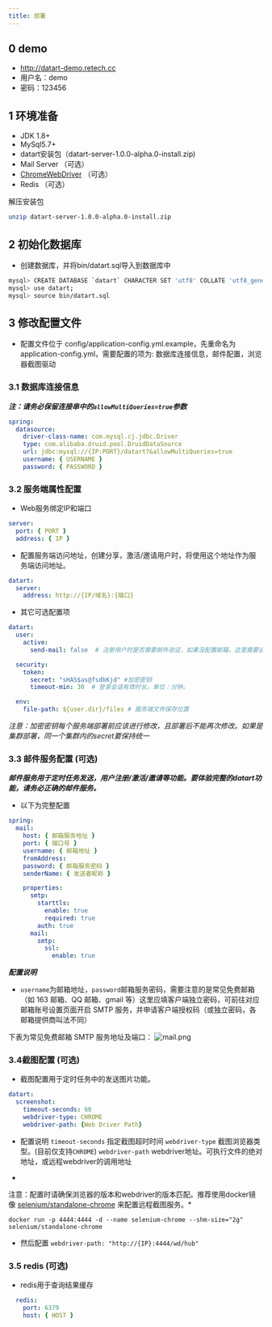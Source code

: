 ```yaml
---
title: 部署
---
```


## 0 demo
- http://datart-demo.retech.cc
- 用户名：demo
- 密码：123456

## 1 环境准备

- JDK 1.8+
- MySql5.7+
- datart安装包（datart-server-1.0.0-alpha.0-install.zip)
- Mail Server （可选）
- [ChromeWebDriver](https://chromedriver.chromium.org/) （可选）
- Redis （可选）

 解压安装包
```bash
unzip datart-server-1.0.0-alpha.0-install.zip
```

## 2 初始化数据库

- 创建数据库，并将bin/datart.sql导入到数据库中

```bash
mysql> CREATE DATABASE `datart` CHARACTER SET 'utf8' COLLATE 'utf8_general_ci';
mysql> use datart;
mysql> source bin/datart.sql
```

## 3 修改配置文件

- 配置文件位于 config/application-config.yml.example，先重命名为application-config.yml，需要配置的项为: 数据库连接信息，邮件配置，浏览器截图驱动

### 3.1 数据库连接信息

***注：请务必保留连接串中的`allowMultiQueries=true`参数***

```yaml
spring:
  datasource:
    driver-class-name: com.mysql.cj.jdbc.Driver
    type: com.alibaba.druid.pool.DruidDataSource
    url: jdbc:mysql://{IP:PORT}/datart?&allowMultiQueries=true
    username: { USERNAME }
    password: { PASSWORD }
```

### 3.2 服务端属性配置

- Web服务绑定IP和端口

```yaml
server:
  port: { PORT }
  address: { IP }
```

- 配置服务端访问地址，创建分享，激活/邀请用户时，将使用这个地址作为服务端访问地址。

```yaml
datart:
  server:
    address: http://{IP/域名}:{端口}

```

- 其它可选配置项

```yaml
datart:
  user:
    active:
      send-mail: false  # 注册用户时是否需要邮件验证，如果没配置邮箱，这里需要设置为false

  security:
    token:
      secret: "sHAS$as@fsdkKjd" #加密密钥
      timeout-min: 30  # 登录会话有效时长，单位：分钟。

  env:
    file-path: ${user.dir}/files # 服务端文件保存位置 

```

*注意：加密密钥每个服务端部署前应该进行修改，且部署后不能再次修改。如果是集群部署，同一个集群内的secret要保持统一*

### 3.3 邮件服务配置 (可选)

***邮件服务用于定时任务发送，用户注册/激活/邀请等功能。要体验完整的datart功能，请务必正确的邮件服务。***

- 以下为完整配置

```yaml
spring:
  mail:
    host: { 邮箱服务地址 }
    port: { 端口号 }
    username: { 邮箱地址 }
    fromAddress:
    password: { 邮箱服务密码 }
    senderName: { 发送者昵称 }

    properties:
      smtp:
        starttls:
          enable: true
          required: true
        auth: true
      mail:
        smtp:
          ssl:
            enable: true
```

***配置说明***

- `username`为邮箱地址，`password`邮箱服务密码，需要注意的是常见免费邮箱（如 163 邮箱、QQ 邮箱、gmail 等）这里应填客户端独立密码，可前往对应邮箱账号设置页面开启 SMTP
  服务，并申请客户端授权码（或独立密码，各邮箱提供商叫法不同）

下表为常见免费邮箱 SMTP 服务地址及端口：
![mail.png](/datart-docs/images/deployment/mail.png)

### 3.4截图配置 (可选)

- 截图配置用于定时任务中的发送图片功能。

```yaml
datart:
  screenshot:
    timeout-seconds: 60
    webdriver-type: CHROME
    webdriver-path: {Web Driver Path}
```

- 配置说明
  `timeout-seconds` 指定截图超时时间
  `webdriver-type` 截图浏览器类型。(目前仅支持`CHROME`)
  `webdriver-path` webdriver地址。可执行文件的绝对地址，或远程webdriver的调用地址

*

注意：配置时请确保浏览器的版本和webdriver的版本匹配。推荐使用docker镜像 [selenium/standalone-chrome](https://registry.hub.docker.com/r/selenium/standalone-chrome)
来配置远程截图服务。*

```
docker run -p 4444:4444 -d --name selenium-chrome --shm-size="2g" selenium/standalone-chrome
```

- 然后配置 `webdriver-path: "http://{IP}:4444/wd/hub"`

### 3.5 redis (可选)
- redis用于查询结果缓存
```yaml
  redis:
    port: 6379
    host: { HOST }
```